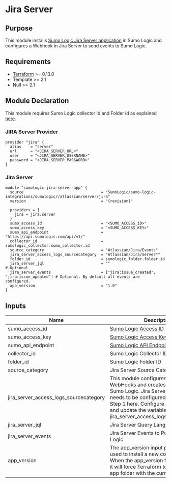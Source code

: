 # Jira Server

## Purpose

This module installs [Sumo Logic Jira Server application](https://help.sumologic.com/07Sumo-Logic-Apps/08App_Development/Jira_Server) in Sumo Logic and configures a Webhook in Jira Server to send events to Sumo Logic.

## Requirements

* [Terraform](https://www.terraform.io/downloads.html) >= 0.13.0
* Template >= 2.1
* Null >= 2.1

## Module Declaration

This module requires Sumo Logic collector Id and Folder id as explained [here](https://github.com/SumoLogic/terraform-sumologic-sumo-logic-integrations#prerequisites-for-using-modules).

### JIRA Server Provider
```shell
provider "jira" {
  alias    = "server"
  url      = "<JIRA_SERVER_URL>"
  user     = "<JIRA_SERVER_USERNAME>"
  password = "<JIRA_SERVER_PASSWORD>"
}
```

### Jira Server
```shell
module "sumologic-jira-server-app" {
  source                                  = "SumoLogic/sumo-logic-integrations/sumologic//atlassian/server/jira"
  version                                 = "{revision}"

  providers = {
    jira = jira.server
  }
  sumo_access_id                          = "<SUMO_ACCESS_ID>"
  sumo_access_key                         = "<SUMO_ACCESS_KEY>"
  sumo_api_endpoint                       = "https://api.sumologic.com/api/v1/"
  collector_id                            = sumologic_collector.sumo_collector.id
  source_category                         = "Atlassian/Jira/Events"
  jira_server_access_logs_sourcecategory  = "Atlassian/Jira/Server*"
  folder_id                               = sumologic_folder.folder.id
  jira_server_jql                         = ""                                           # Optional
  jira_server_events                      = ["jira:issue_created", "jira:issue_updated"] # Optional. By default all events are configured.
  app_version                             = "1.0"
}
```

## Inputs

| Name | Description | Type | Default | Required |
|------|-------------|------|---------|:-----:|
|sumo_access_id|[Sumo Logic Access ID](https://help.sumologic.com/Manage/Security/Access-Keys)|string||yes
|sumo_access_key|[Sumo Logic Access Key](https://help.sumologic.com/Manage/Security/Access-Keys)|string||yes
|sumo_api_endpoint|[Sumo Logic API Endpoint](https://help.sumologic.com/APIs/General-API-Information/Sumo-Logic-Endpoints-and-Firewall-Security)|string|https://api.sumologic.com/api/v1/|yes
|collector_id|Sumo Logic Collector ID|string||yes
|folder_id|Sumo Logic Folder ID|string||yes
|source_category|Jira Server Source Category|string|Atlassian/Jira/Events|yes
|jira_server_access_logs_sourcecategory|This module configures Jira Server WebHooks and creates resources in Sumo Logic. Jira Server Logs collection needs to be configured as explained in Step 1 here. Configure the log collection and update the variable jira_server_access_logs_sourcecategory |string|"Atlassian/Jira/Server*"|yes
|jira_server_jql|Jira Server Query Language expression|string||no
|jira_server_events|Jira Server Events to Push to Sumo Logic|list|List of all the Jira Server Events|yes
|app_version|The app_version input parameter can be used to install a new copy of the app. When the app_version field is changed, it will force Terraform to install a new app folder with the current timestamp.|String|1.0|no